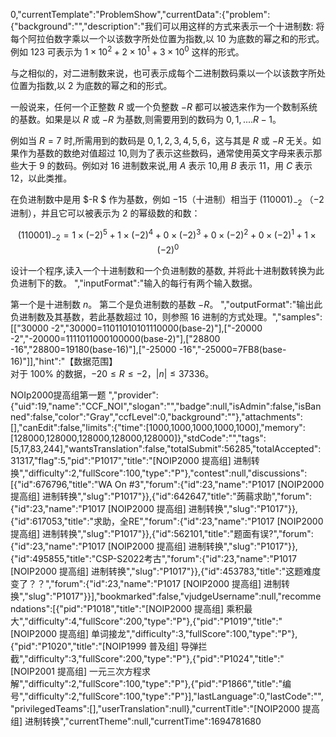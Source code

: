 0,"currentTemplate":"ProblemShow","currentData":{"problem":{"background":"","description":"我们可以用这样的方式来表示一个十进制数: 将每个阿拉伯数字乘以一个以该数字所处位置为指数,以 $10$ 为底数的幂之和的形式。例如 $123$ 可表示为 $1 \times 10^2+2\times 10^1+3\times 10^0$ 这样的形式。

与之相似的，对二进制数来说，也可表示成每个二进制数码乘以一个以该数字所处位置为指数,以 $2$ 为底数的幂之和的形式。  

一般说来，任何一个正整数 $R$ 或一个负整数 $-R$ 都可以被选来作为一个数制系统的基数。如果是以 $R$ 或 $-R$ 为基数,则需要用到的数码为 $0,1,....R-1$。  

例如当 $R=7$ 时,所需用到的数码是 $0,1,2,3,4,5,6$，这与其是 $R$ 或 $-R$ 无关。如果作为基数的数绝对值超过 $10$,则为了表示这些数码，通常使用英文字母来表示那些大于 $9$ 的数码。例如对 $16$ 进制数来说,用 $A$ 表示 $10$,用 $B$ 表示 $11$，用 $C$ 表示 $12$，以此类推。

在负进制数中是用 $-R $ 作为基数，例如 $-15$（十进制）相当于 $(110001)_{-2}$ （$-2$进制），并且它可以被表示为 $2$ 的幂级数的和数：

$$(110001)_{-2}=1\times (-2)^5+1\times (-2)^4+0\times (-2)^3+0\times (-2)^2+0\times (-2)^1 +1\times (-2)^0$$

设计一个程序,读入一个十进制数和一个负进制数的基数, 并将此十进制数转换为此负进制下的数。
","inputFormat":"输入的每行有两个输入数据。

第一个是十进制数 $n$。
第二个是负进制数的基数 $-R$。
","outputFormat":"输出此负进制数及其基数，若此基数超过 $10$，则参照 $16$ 进制的方式处理。","samples":[["30000 -2","30000=11011010101110000(base-2)"],["-20000 -2","-20000=1111011000100000(base-2)"],["28800 -16","28800=19180(base-16)"],["-25000 -16","-25000=7FB8(base-16)"]],"hint":"【数据范围】  
对于 $100\%$ 的数据，$-20 \le R \le -2$，$|n| \le 37336$。

NOIp2000提高组第一题
","provider":{"uid":19,"name":"CCF_NOI","slogan":"","badge":null,"isAdmin":false,"isBanned":false,"color":"Gray","ccfLevel":0,"background":""},"attachments":[],"canEdit":false,"limits":{"time":[1000,1000,1000,1000,1000],"memory":[128000,128000,128000,128000,128000]},"stdCode":"","tags":[5,17,83,244],"wantsTranslation":false,"totalSubmit":56285,"totalAccepted":31317,"flag":5,"pid":"P1017","title":"[NOIP2000 提高组] 进制转换","difficulty":2,"fullScore":100,"type":"P"},"contest":null,"discussions":[{"id":676796,"title":"WA On #3","forum":{"id":23,"name":"P1017 [NOIP2000 提高组] 进制转换","slug":"P1017"}},{"id":642647,"title":"蒟蒻求助","forum":{"id":23,"name":"P1017 [NOIP2000 提高组] 进制转换","slug":"P1017"}},{"id":617053,"title":"求助，全RE","forum":{"id":23,"name":"P1017 [NOIP2000 提高组] 进制转换","slug":"P1017"}},{"id":562101,"title":"题面有误?","forum":{"id":23,"name":"P1017 [NOIP2000 提高组] 进制转换","slug":"P1017"}},{"id":495855,"title":"CSP-S2022考古","forum":{"id":23,"name":"P1017 [NOIP2000 提高组] 进制转换","slug":"P1017"}},{"id":453783,"title":"这题难度变了？？","forum":{"id":23,"name":"P1017 [NOIP2000 提高组] 进制转换","slug":"P1017"}}],"bookmarked":false,"vjudgeUsername":null,"recommendations":[{"pid":"P1018","title":"[NOIP2000 提高组] 乘积最大","difficulty":4,"fullScore":200,"type":"P"},{"pid":"P1019","title":"[NOIP2000 提高组] 单词接龙","difficulty":3,"fullScore":100,"type":"P"},{"pid":"P1020","title":"[NOIP1999 普及组] 导弹拦截","difficulty":3,"fullScore":200,"type":"P"},{"pid":"P1024","title":"[NOIP2001 提高组] 一元三次方程求解","difficulty":2,"fullScore":100,"type":"P"},{"pid":"P1866","title":"编号","difficulty":2,"fullScore":100,"type":"P"}],"lastLanguage":0,"lastCode":"","privilegedTeams":[],"userTranslation":null},"currentTitle":"[NOIP2000 提高组] 进制转换","currentTheme":null,"currentTime":1694781680